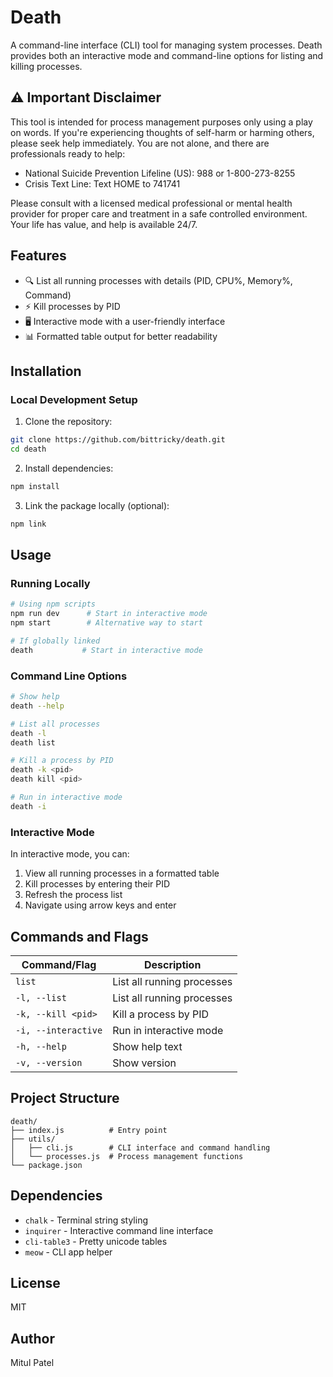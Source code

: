 # Death

A command-line interface (CLI) tool for managing system processes. Death provides both an interactive mode and command-line options for listing and killing processes.

## ⚠️ Important Disclaimer

This tool is intended for process management purposes only using a play on words. If you're experiencing thoughts of self-harm or harming others, please seek help immediately. You are not alone, and there are professionals ready to help:

- National Suicide Prevention Lifeline (US): 988 or 1-800-273-8255
- Crisis Text Line: Text HOME to 741741

Please consult with a licensed medical professional or mental health provider for proper care and treatment in a safe controlled environment. Your life has value, and help is available 24/7.

## Features

- 🔍 List all running processes with details (PID, CPU%, Memory%, Command)
- ⚡ Kill processes by PID
- 🖥️ Interactive mode with a user-friendly interface
- 📊 Formatted table output for better readability

## Installation

### Local Development Setup

1. Clone the repository:

```bash
git clone https://github.com/bittricky/death.git
cd death
```

2. Install dependencies:

```bash
npm install
```

3. Link the package locally (optional):

```bash
npm link
```

## Usage

### Running Locally

```bash
# Using npm scripts
npm run dev      # Start in interactive mode
npm start        # Alternative way to start

# If globally linked
death           # Start in interactive mode
```

### Command Line Options

```bash
# Show help
death --help

# List all processes
death -l
death list

# Kill a process by PID
death -k <pid>
death kill <pid>

# Run in interactive mode
death -i
```

### Interactive Mode

In interactive mode, you can:

1. View all running processes in a formatted table
2. Kill processes by entering their PID
3. Refresh the process list
4. Navigate using arrow keys and enter

## Commands and Flags

| Command/Flag        | Description                |
| ------------------- | -------------------------- |
| `list`              | List all running processes |
| `-l, --list`        | List all running processes |
| `-k, --kill <pid>`  | Kill a process by PID      |
| `-i, --interactive` | Run in interactive mode    |
| `-h, --help`        | Show help text             |
| `-v, --version`     | Show version               |

## Project Structure

```
death/
├── index.js          # Entry point
├── utils/
│   ├── cli.js        # CLI interface and command handling
│   └── processes.js  # Process management functions
└── package.json
```

## Dependencies

- `chalk` - Terminal string styling
- `inquirer` - Interactive command line interface
- `cli-table3` - Pretty unicode tables
- `meow` - CLI app helper

## License

MIT

## Author

Mitul Patel
